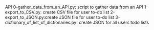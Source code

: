 API
0-gather_data_from_an_API.py: script to gather data from an API
1-export_to_CSV.py: create CSV file for user to-do list
2-export_to_JSON.py:create JSON file for user to-do list
3-dictionary_of_list_of_dictionaries.py: create JSON for all users todo lists

